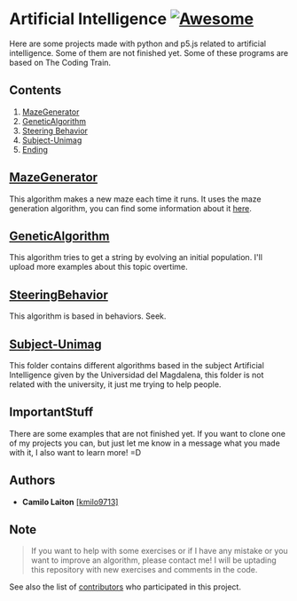 # Artificial Intelligence [![Awesome](https://cdn.rawgit.com/sindresorhus/awesome/d7305f38d29fed78fa85652e3a63e154dd8e8829/media/badge.svg)](https://github.com/sindresorhus/awesome)

Here are some projects made with python and p5.js related to artificial intelligence. Some of them are not finished yet. Some of these programs are based on The Coding Train.

## Contents
1. [MazeGenerator](#MazeGenerator)
2. [GeneticAlgorithm](#GeneticAlgorithm)
3. [Steering Behavior](#SteeringBehavior)
4. [Subject-Unimag](#Subject-Unimag)
4. [Ending](#ImportantStuff)

## [MazeGenerator](https://github.com/kmilo9713/Web-IA/tree/master/Maze%20Generator)
  This algorithm makes a new maze each time it runs. It uses the maze generation algorithm, you can find some information about it [here](https://en.wikipedia.org/wiki/Maze_generation_algorithm).
  
## [GeneticAlgorithm](https://github.com/kmilo9713/Web-IA/tree/master/Genetic%20Algorithm)
  This algorithm tries to get a string by evolving an initial population. I'll upload more examples about this topic overtime.
  
## [SteeringBehavior](https://github.com/kmilo9713/Web-IA/tree/master/SteeringBehavior)
  This algorithm is based in behaviors. Seek.

## [Subject-Unimag](https://github.com/kmilo9713/Web-IA/tree/master/Subject-Unimag)
  This folder contains different algorithms based in the subject Artificial Intelligence given by the Universidad del Magdalena,
  this folder is not related with the university, it just me trying to help people.

## ImportantStuff
  There are some examples that are not finished yet. If you want to clone one of my projects you can, but just let me know in a message what you made with it, I also want to learn more! =D

## Authors
- **Camilo Laiton** [[kmilo9713]](https://github.com/kmilo9713)

## Note
> If you want to help with some exercises or if I have any mistake or you want to improve an algorithm, please contact me!
> I will be uptading this repository with new exercises and comments in the code.

See also the list of [contributors](https://github.com/kmilo9713/Web-IA/graphs/contributors) who participated in this project.
